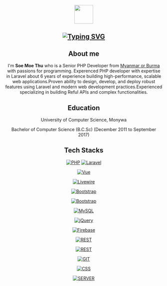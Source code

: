<p align="center"><a href="https://soemoethu.pages.dev/" target="__blank"><img src="https://github.com/thafanseid/soemoethu/blob/main/public/logo.png" width="60" height="60"></a> </p>

<div align="center">
<h2>
<a href="https://git.io/typing-svg"><img src="https://readme-typing-svg.herokuapp.com?font=Fira+Code&weight=600&size=28&pause=1000&color=09B850&random=false&width=435&lines=Hi%2C+I'm+Soe+Moe+Thu+%F0%9F%91%8B" alt="Typing SVG" /></a>
</h2>
<div>

## About me

I'm <b>Soe Moe Thu</b> who is a Senior PHP Developer from <a href="https://en.wikipedia.org/wiki/Myanmar" target="__blank">Myanmar or Burma</a>  with passions for programming. Experenced PHP developer with expertise in Laravel about 6 years of experience building high-performance, scalable web applications.Proven ability to design, develop, and deploy robust features using Laravel and modern web development practices.Experienced specializing in building Reful APIs and complex functionalities.

## Education
<p>University of Computer Science, Monywa</p>
<p>Bachelor of Computer Science (B.C.Sc) (December 2011 to September 2017)</p>

## Tech Stacks
<p align="center">
<a href="https://www.php.net/"><img src="https://img.shields.io/static/v1?style=flat&logo=php&label=PHP&message=%E2%9C%94%EF%B8%8F&color=blueviolet" alt="PHP"></a>
<a href="https://laravel.com/"><img src="https://img.shields.io/static/v1?style=flat&logo=laravel&label=Laravel&message=%E2%9C%94%EF%B8%8F&color=red" alt="Laravel"></a>

<a href="https://vuejs.org/"><img class="rounded-md border" src="https://img.shields.io/static/v1?style=flat&amp;logo=vuejs&amp;label=VueJs&amp;message=%E2%9C%94%EF%B8%8F&amp;color=green" alt="Vue"></a>

<a href="https://laravel-livewire.com/"><img class="rounded-md border" src="https://img.shields.io/static/v1?style=flat&logo=livewire&label=Livewire&message=%E2%9C%94%EF%B8%8F&color=CD347F" alt="Livewire"></a>

<a href="https://laravel-livewire.com/"><img class="rounded-md border" src="https://img.shields.io/static/v1?style=flat&logo=bootstrap&label=Bootstrap&message=%E2%9C%94%EF%B8%8F&color=7533FA" alt="Bootstrap"></a>
</p>
<div align="center" dir="auto">
<a href="https://getbootstrap.com/"><img class="rounded-md border" src="https://img.shields.io/static/v1?style=flat&logo=bootstrap&label=Bootstrap&message=%E2%9C%94%EF%B8%8F&color=7533FA" alt="Bootstrap"></a>

<a href="https://www.mysql.com/"><img class="rounded-md border" src="https://img.shields.io/static/v1?style=flat&logo=MySQL&label=MySQL&message=%E2%9C%94%EF%B8%8F&color=3E6E93" alt="MySQL"></a>

<a href="https://jquery.com/"><img class="rounded-md border" src="https://img.shields.io/static/v1?style=flat&logo=jQuery&label=jQuery&message=%E2%9C%94%EF%B8%8F&color=0769AD" alt="jQuery"></a>

<a href="https://firebase.google.com/"><img class="rounded-md border" src="https://img.shields.io/static/v1?style=flat&logo=Firebase&label=Firebase&message=%E2%9C%94%EF%B8%8F&color=FFCB2F" alt="Firebase"></a>

<a href="https://en.wikipedia.org/wiki/API"><img class="rounded-md border" src="https://img.shields.io/static/v1?style=flat&logo=restfulapi&label=REST%20API&message=%E2%9C%94%EF%B8%8F&color=FFCB2F" alt="REST"></a>

<a href="https://en.wikipedia.org/wiki/API"><img class="rounded-md border" src="https://img.shields.io/static/v1?style=flat&logo=restfulapi&label=REST%20API&message=%E2%9C%94%EF%B8%8F&color=FFCB2F" alt="REST"></a>

<a href="https://git-scm.com/"><img class="rounded-md border" src="https://img.shields.io/static/v1?style=flat&logo=git&label=GIT&message=%E2%9C%94%EF%B8%8F&color=F44C27" alt="GIT"></a>

<a href="https://en.wikipedia.org/wiki/CSS"><img class="rounded-md border" src="https://img.shields.io/static/v1?style=flat&logo=CSS&label=CSS&message=%E2%9C%94%EF%B8%8F&color=F44C27" alt="CSS"></a>

<a href="#"><img class="rounded-md border" src="https://img.shields.io/static/v1?style=flat&logo=server&label=server&message=%E2%9C%94%EF%B8%8F&color=F44C27" alt="SERVER"></a>
</div>
<!--
**thafanseid/thafanseid** is a ✨ _special_ ✨ repository because its `README.md` (this file) appears on your GitHub profile.

Here are some ideas to get you started:

- 🔭 I’m currently working on ...
- 🌱 I’m currently learning ...
- 👯 I’m looking to collaborate on ...
- 🤔 I’m looking for help with ...
- 💬 Ask me about ...
- 📫 How to reach me: ...
- 😄 Pronouns: ...
- ⚡ Fun fact: ...
-->
